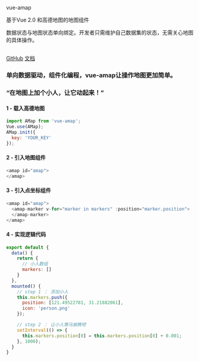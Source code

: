 <section class="home-page">
  <section class="page-header-bg">
  </section>
  <section class="page-header">
    <div class="project-name">vue-amap</div>
    <p class="sub">
      基于Vue 2.0 和高德地图的地图组件
    </p>
    <p class="intro">
      数据状态与地图状态单向绑定。开发者只需维护自己数据集的状态，无需关心地图的具体操作。
    </p>
    <h2 class="project-tagline"></h2>
    <a href="https://github.com/ElemeFE/vue-amap" class="btn">GitHub</a>
    <a href="/#/docs/" class="btn">文档</a>
  </section>
  <canvas id="meteor"></canvas>

  <section class="main-content">
    <h3 class="slogan">
      单向数据驱动，组件化编程，vue-amap让操作地图更加简单。
    </h3>
    <h3 class="slogan">
      “在地图上加个小人，让它动起来！”
    </h3>
    <h4>
      1 - 载入高德地图
    </h4>

```javascript
import AMap from 'vue-amap';
Vue.use(AMap);
AMap.init({
  key: 'YOUR_KEY'
});
```

<h4>
  2 - 引入地图组件
</h4>

```javascript
<amap id="amap">
</amap>
```

<h4>
  3 - 引入点坐标组件
</h4>

```javascript
<amap id="amap">
  <amap-marker v-for="marker in markers" :position="marker.position">
  </amap-marker>
</amap>
```

<h4>
  4 - 实现逻辑代码
</h4>

```javascript
export default {
  data() {
    return {
      // 小人数组
      markers: []
    }
  },
  mounted() {
    // step 1 ： 添加小人
    this.markers.push({
      position: [121.49522781, 31.21882061],
      icon: 'person.png'
    });

    // step 2 ： 让小人策马崩腾吧
    setInterval(() => {
      this.markers.position[0] = this.markers.position[0] + 0.001;
    }, 1000);
  }
}
```
  </section>
</section>
<script>
setTimeout(function() {
  if (window.meteor) {
    window.meteor();
  }
}, 2000);
</script>
